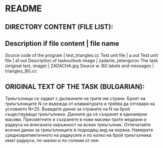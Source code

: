 
# README


## DIRECTORY CONTENT (FILE LIST):

Description if file content | file name 
-------------------------------------------------
Source code of the program | test_triangles.cc
Test unit file | a.out
Test unit file | a1.out
Description of taskoutlook image | zadanie_zelengorov
The task (original text, image)	| ZADACHA.jpg
Source w. BG labels and messages | triangles_BG.cc


## ORIGINAL TEXT OF THE TASK (BULGARIAN):
Триъгълници се задват с дължините на трите им страни. 
Броят на триъгълниците N се въвежда от клавиатурата и трябва да отговаря на условието N<25. 
Въведете данни за страните на N на брой съществуващи триъгълника. Данните да се съхранят в едномерни масиви. 
Пресметнете и съхранете в нови масиви трите медиани и радиуса на вписаната окръжност на всеки триъгълник. 
Отпечатайте всички данни за триъгълниците в подходящ вид на екрана. 
Намерете средноаритметичното на радиусите и по колко на брой триъгълника имат радиуси, по-малки и по-големи от нея.
